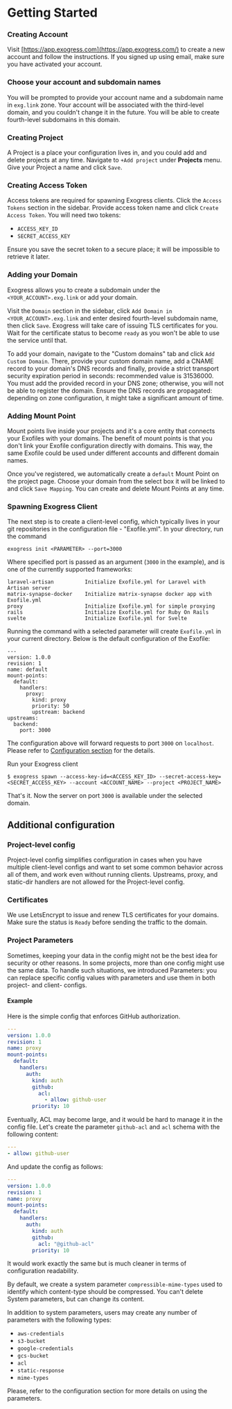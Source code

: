 # Getting Started

### Creating Account

Visit [https://app.exogress.com](https://app.exogress.com/) to create a new account and follow the instructions. If you signed up using email, make sure you have activated your account.

### Choose your account and subdomain names

You will be prompted to provide your account name and a subdomain name in `exg.link` zone. Your account will be associated with the third-level domain, and you couldn't change it in the future. You will be able to create fourth-level subdomains in this domain.

### Creating Project

A Project is a place your configuration lives in, and you could add and delete projects at any time.
Navigate to `+Add project` under **Projects** menu. Give your Project a name and click `Save`.

### Creating Access Token

Access tokens are required for spawning Exogress clients.
Click the `Access Tokens` section in the sidebar. Provide access token name and click `Create Access Token`. You will need two tokens:

- `ACCESS_KEY_ID`
- `SECRET_ACCESS_KEY`

Ensure you save the secret token to a secure place; it will be impossible to retrieve it later.

### Adding your Domain

Exogress allows you to create a subdomain under the `<YOUR_ACCOUNT>.exg.link` or add your domain.

Visit the `Domain` section in the sidebar, click `Add Domain in <YOUR_ACCOUNT>.exg.link` and enter desired fourth-level subdomain name, then click `Save`. Exogress will take care of issuing TLS certificates for you. Wait for the certificate status to become `ready` as you won't be able to use the service until that.

To add your domain, navigate to the "Custom domains" tab and click `Add Custom Domain`. There, provide your custom domain name, add a CNAME record to your domain's DNS records and finally, provide a strict transport security expiration period in seconds: recommended value is 31536000. You must add the provided record in your DNS zone; otherwise, you will not be able to register the domain. Ensure the DNS records are propagated: depending on zone configuration, it might take a significant amount of time.

### Adding Mount Point

Mount points live inside your projects and it's a core entity that connects your Exofiles with your domains. The benefit of mount points is that you don't link your Exofile configuration directly with domains. This way, the same Exofile could be used under different accounts and different domain names.

Once you've registered, we automatically create a `default` Mount Point on the project page. Choose your domain from the select box it will be linked to and click `Save Mapping`.
You can create and delete Mount Points at any time.

### Spawning Exogress Client

The next step is to create a client-level config, which typically lives in your git repositories in the configuration file - "Exofile.yml".
In your directory, run the command

```
exogress init <PARAMETER> --port=3000
```

Where specified port is passed as an argument (`3000` in the example), and <PARAMETER> is one of the currently supported frameworks:

```
laravel-artisan          Initialize Exofile.yml for Laravel with Artisan server
matrix-synapse-docker    Initialize matrix-synapse docker app with Exofile.yml
proxy                    Initialize Exofile.yml for simple proxying
rails                    Initialize Exofile.yml for Ruby On Rails
svelte                   Initialize Exofile.yml for Svelte
```

Running the command with a selected parameter will create `Exofile.yml` in your current directory. Below is the default configuration of the Exofile:

```
---
version: 1.0.0
revision: 1
name: default
mount-points:
  default:
    handlers:
      proxy:
        kind: proxy
        priority: 50
        upstream: backend
upstreams:
  backend:
    port: 3000
```

The configuration above will forward requests to port `3000` on `localhost`. Please refer to [Configuration section](/exofile.md) for the details.

Run your Exogress client

```
$ exogress spawn --access-key-id=<ACCESS_KEY_ID> --secret-access-key=<SECRET_ACCESS_KEY> --account <ACCOUNT_NAME> --project <PROJECT_NAME>
```

That's it. Now the server on port `3000` is available under the selected domain.

## Additional configuration

### Project-level config

Project-level config simplifies configuration in cases when you have multiple client-level configs and want to set some common behavior across all of them, and work even without running clients. Upstreams, proxy, and static-dir handlers are not allowed for the Project-level config.

### Certificates

We use LetsEncrypt to issue and renew TLS certificates for your domains. Make sure the status is `Ready` before sending the traffic to the domain.

### Project Parameters

Sometimes, keeping your data in the config might not be the best idea for security or other reasons. In some projects, more than one config might use the same data. To handle such situations, we introduced Parameters: you can replace specific config values with parameters and use them in both project- and client- configs.

#### Example

Here is the simple config that enforces GitHub authorization.
```yaml
---
version: 1.0.0
revision: 1
name: proxy
mount-points:
  default:
    handlers:
      auth:
        kind: auth
        github:
          acl:
            - allow: github-user
        priority: 10
```
Eventually, ACL may become large, and it would be hard to manage it in the config file. Let's create the parameter
`github-acl` and `acl` schema with the following content:

```yaml
---
- allow: github-user
```

And update the config as follows:
```yaml
---
version: 1.0.0
revision: 1
name: proxy
mount-points:
  default:
    handlers:
      auth:
        kind: auth
        github:
          acl: "@github-acl"
        priority: 10
```

It would work exactly the same but is much cleaner in terms of configuration readability.

By default, we create a system parameter `compressible-mime-types` used to identify which content-type should
be compressed. You can't delete System parameters, but can change its content.

In addition to system parameters, users may create any number of parameters with the following types:

- `aws-credentials`
- `s3-bucket`
- `google-credentials`
- `gcs-bucket`
- `acl`
- `static-response`
- `mime-types`

Please, refer to the configuration section for more details on using the parameters.
